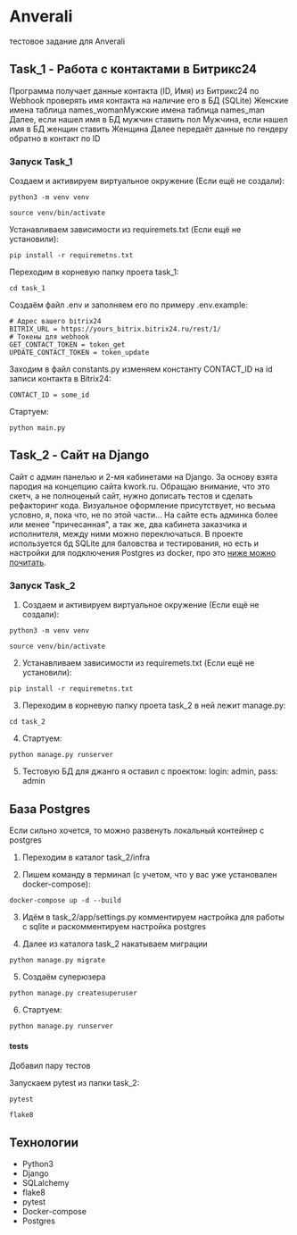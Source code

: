 # Anverali
тестовое задание для Anverali

## Task_1 - Работа с контактами в Битрикс24
Программа получает данные контакта (ID, Имя) из Битрикс24 по Webhook проверять имя контакта на наличие его в БД (SQLite) 
Женские имена таблица names_womanМужские имена таблица names_man
Далее, если нашел имя в БД мужчин ставить пол Мужчина, если нашел имя в БД женщин ставить Женщина
Далее передаёт данные по гендеру обратно в контакт по ID

### Запуск Task_1

Создаем и активируем виртуальное окружение (Если ещё не создали):

```
python3 -m venv venv

source venv/bin/activate
```

Устанавливаем зависимости из requiremets.txt (Если ещё не установили):

```
pip install -r requiremetns.txt
```

Переходим в корневую папку проета task_1:

```
cd task_1
```

Создаём файл .env и заполняем его по примеру .env.example:
```
# Адрес вашего bitrix24
BITRIX_URL = https://yours_bitrix.bitrix24.ru/rest/1/
# Токены для webhook
GET_CONTACT_TOKEN = token_get
UPDATE_CONTACT_TOKEN = token_update
```

Заходим в файл constants.py изменяем константу CONTACT_ID на id записи контакта в Bitrix24:
```
CONTACT_ID = some_id
```

Стартуем:

```
python main.py
```


## Task_2 - Сайт на Django
Cайт с админ панелью и 2-мя кабинетами на Django.
За основу взята пародия на концепцию сайта kwork.ru.
Обращаю внимание, что это скетч, а не полноценый сайт, нужно дописать тестов и сделать рефакторинг кода. 
Визуальное оформление присутствует, но весьма условно, я, пока что, не по этой части...
На сайте есть админка более или менее "причесанная", а так же, два кабинета заказчика и исполнителя, между ними можно переключаться.
В проекте используется бд SQLite для баловства и тестирования, но есть и настройки для подключения Postgres из docker, про это [ниже можно почитать](#postgres).

### Запуск Task_2

1. Создаем и активируем виртуальное окружение (Если ещё не создали):

```
python3 -m venv venv

source venv/bin/activate
```

2. Устанавливаем зависимости из requiremets.txt (Если ещё не установили):

```
pip install -r requiremetns.txt
```

3. Переходим в корневую папку проета task_2 в ней лежит manage.py:

```
cd task_2
```

4. Стартуем:

```
python manage.py runserver
```

5. Тестовую БД для джанго я оставил с проектом: login: admin, pass: admin

<a id="postgres"></a>
## База Postgres

Если сильно хочется, то можно развенуть локальный контейнер с postgres

1. Переходим в каталог task_2/infra

2. Пишем команду в терминал (с учетом, что у вас уже установален docker-compose):

```
docker-compose up -d --build
```

3. Идём в task_2/app/settings.py комментируем настройка для работы с sqlite и раскомментируем настройка postgres

4. Далее из каталога task_2 накатываем миграции

```
python manage.py migrate
```

5. Создаём суперюзера

```
python manage.py createsuperuser
```

6. Стартуем:

```
python manage.py runserver
```


#### tests
Добавил пару тестов

Запускаем pytest из папки task_2:

```
pytest
```

```
flake8
```


## Технологии

* Python3
* Django
* SQLalchemy
* flake8
* pytest
* Docker-compose
* Postgres
